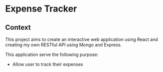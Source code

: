 # Expense Tracker

## Context
This project aims to create an interactive web application using React and creating my own RESTful API using Mongo and Express. 

This application serve the following purpose:
* Allow user to track their expenses